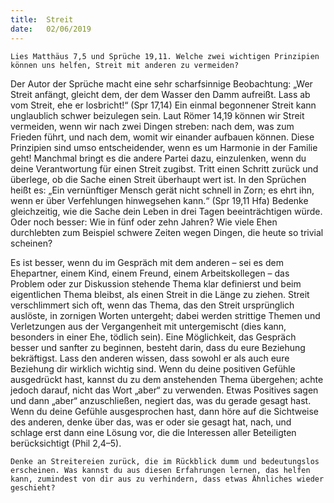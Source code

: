```yaml
---
title:  Streit
date:   02/06/2019
---
```


`Lies Matthäus 7,5 und Sprüche 19,11. Welche zwei wichtigen Prinzipien können uns helfen, Streit mit anderen zu vermeiden?`

Der Autor der Sprüche macht eine sehr scharfsinnige Beobachtung: „Wer Streit anfängt, gleicht dem, der dem Wasser den Damm aufreißt. Lass ab vom Streit, ehe er losbricht!“ (Spr 17,14) Ein einmal begonnener Streit kann unglaublich schwer beizulegen sein. Laut Römer 14,19 können wir Streit vermeiden, wenn wir nach zwei Dingen streben: nach dem, was zum Frieden führt, und nach dem, womit wir einander aufbauen können. Diese Prinzipien sind umso entscheidender, wenn es um Harmonie in der Familie geht!
Manchmal bringt es die andere Partei dazu, einzulenken, wenn du deine Verantwortung für einen Streit zugibst. Tritt einen Schritt zurück und überlege, ob die Sache einen Streit überhaupt wert ist. In den Sprüchen heißt es: „Ein vernünftiger Mensch gerät nicht schnell in Zorn; es ehrt ihn, wenn er über Verfehlungen hinwegsehen kann.“ (Spr 19,11 Hfa) Bedenke gleichzeitig, wie die Sache dein Leben in drei Tagen beeinträchtigen würde. Oder noch besser: Wie in fünf oder zehn Jahren? Wie viele Ehen durchlebten zum Beispiel schwere Zeiten wegen Dingen, die heute so trivial scheinen?

Es ist besser, wenn du im Gespräch mit dem anderen – sei es dem Ehepartner, einem Kind, einem Freund, einem Arbeitskollegen – das Problem oder zur Diskussion stehende Thema klar definierst und beim eigentlichen Thema bleibst, als einen Streit in die Länge zu ziehen. Streit verschlimmert sich oft, wenn das Thema, das den Streit ursprünglich auslöste, in zornigen Worten untergeht; dabei werden strittige Themen und Verletzungen aus der Vergangenheit mit untergemischt (dies kann, besonders in einer Ehe, tödlich sein). Eine Möglichkeit, das Gespräch besser und sanfter zu beginnen, besteht darin, dass du eure Beziehung bekräftigst. Lass den anderen wissen, dass sowohl er als auch eure Beziehung dir wirklich wichtig sind. Wenn du deine positiven Gefühle ausgedrückt hast, kannst du zu dem anstehenden Thema übergehen; achte jedoch darauf, nicht das Wort „aber“ zu verwenden. Etwas Positives sagen und dann „aber“ anzuschließen, negiert das, was du gerade gesagt hast. Wenn du deine Gefühle ausgesprochen hast, dann höre auf die Sichtweise des anderen, denke über das, was er oder sie gesagt hat, nach, und schlage erst dann eine Lösung vor, die die Interessen aller Beteiligten berücksichtigt (Phil 2,4–5).

`Denke an Streitereien zurück, die im Rückblick dumm und bedeutungslos erscheinen. Was kannst du aus diesen Erfahrungen lernen, das helfen kann, zumindest von dir aus zu verhindern, dass etwas Ähnliches wieder geschieht?`
